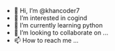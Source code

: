 - 👋 Hi, I’m @khancoder7
- 👀 I’m interested in cogind
- 🌱 I’m currently learning python
- 💞️ I’m looking to collaborate on ...
- 📫 How to reach me ...

<!---
khancoder7/khancoder7 is a ✨ special ✨ repository because its `README.md` (this file) appears on your GitHub profile.
You can click the Preview link to take a look at your changes.
--->
